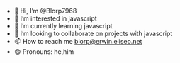 - 👋 Hi, I’m @Blorp7968
- 👀 I’m interested in javascript
- 🌱 I’m currently learning javascript
- 💞️ I’m looking to collaborate on projects with javascript
- 📫 How to reach me blorp@erwin.eliseo.net
- 😄 Pronouns: he,him

<!---
Blorp7968/Blorp7968 is a ✨ special ✨ repository because its `README.md` (this file) appears on your GitHub profile.
You can click the Preview link to take a look at your changes.
--->
